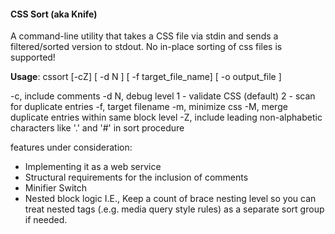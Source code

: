 #### CSS Sort (aka Knife)

A command-line utility that takes a CSS file via stdin and sends a filtered/sorted version to stdout. No in-place sorting of css files is supported!
 
**Usage**: cssort [-cZ] [ -d N ] [ -f target_file_name] [ -o output_file ] 

-c, include comments
-d N, debug level
  1 - validate CSS (default)
  2 - scan for duplicate entries
-f, target filename
-m, minimize css
-M, merge duplicate entries within same block level
-Z, include leading non-alphabetic characters like '.' and '#' in sort procedure

features under consideration:

+ Implementing it as a web service
+ Structural requirements for the inclusion of comments
+ Minifier Switch
+ Nested block logic
  I.E., Keep a count of brace nesting level so you can treat nested tags (.e.g. media query style rules) as a separate sort group if needed.

